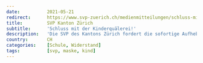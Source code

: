 ```yaml
---
date:          2021-05-21
redirect:      https://www.svp-zuerich.ch/medienmitteilungen/schluss-mit-der-kinderquaelerei/
title:         SVP Kanton Zürich
subtitle:      'Schluss mit der Kinderquälerei!'
description:   'Die SVP des Kantons Zürich fordert die sofortige Aufhebung der Maskenpflicht an sämtlichen Zürcher Schulen.'
country:       CH
categories:    [Schule, Widerstand]
tags:          [svp, maske, kind]
---
```


